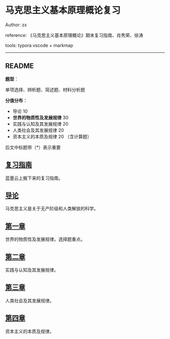 # 马克思主义基本原理概论复习

Author: zx

reference: 《马克思主义基本原理概论》期末复习指南、肖秀荣、徐涛

tools: typora vscode + markmap

---

## README

**题型**：

单项选择、辨析题、简述题、材料分析题

**分值分布**：

+ 导论 10
+ **世界的物质性及发展规律** 30
+ 实践与认知及其发展规律 20
+ 人类社会及其发展规律 20
+ 资本主义的本质及规律 20 （含计算题）

后文中标题带（*）表示重要

## [复习指南](复习指南.md)

蓝墨云上搬下来的复习指南。

## [导论](导论.md)

马克思主义是关于无产阶级和人类解放的科学。

## [第一章](第一章.md)

世界的物质性及发展规律。选择题重点。

## [第二章](第二章.md)

实践与认知及其发展规律。

## [第三章](第三章.md)

人类社会及其发展规律。

## [第四章](第四章.md)

资本主义的本质及规律。